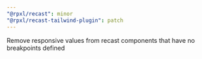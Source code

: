 ```yaml
---
"@rpxl/recast": minor
"@rpxl/recast-tailwind-plugin": patch
---
```


Remove responsive values from recast components that have no breakpoints defined
